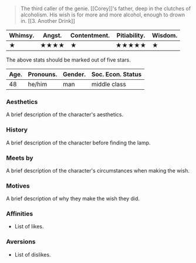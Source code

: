> The third caller of the genie. [[Corey]]'s father, deep in the clutches of alcoholism. His wish is for more and more alcohol, enough to drown in. [[3. Another Drink]]

| **Whimsy.** | Angst. | Contentment. | Pitiability. | Wisdom. |
| ----------- | ------ | ------------ | ------------ | ------- |
| ★           | ★★★★   | ★            | ★★★★★        | ★       |
The above stats should be marked out of five stars.

| Age. | Pronouns. | Gender. | Soc. Econ. Status |
| ---- | --------- | ------- | ----------------- |
| 48   | he/him    | man     | middle class      |
### Aesthetics
A brief description of the character's aesthetics.
### History
A brief description of the character before finding the lamp.
### Meets by
A brief description of the character's circumstances when making the wish.
### Motives
A brief description of why they make the wish they did.
### Affinities
- List of likes.
### Aversions
- List of dislikes.